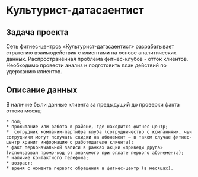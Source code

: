 # Культурист-датасаентист

## Задача проекта

Сеть фитнес-центров «Культурист-датасаентист» разрабатывает стратегию взаимодействия с клиентами на основе аналитических данных. Распространённая проблема фитнес-клубов - отток клиентов. Необходимо провести анализ и подготовить план действий по удержанию клиентов.

## Описание данных


В наличие были данные клиента за предыдущий до проверки факта оттока месяц:

    * пол;
    * проживание или работа в районе, где находится фитнес-центр;
    *  сотрудник компании-партнёра клуба (сотрудничество с компаниями, чьи сотрудники могут получать скидки на абонемент — в таком случае фитнес-центр хранит информацию о работодателе клиента);
    * факт первоначальной записи в рамках акции «приведи друга» (использовал промо-код от знакомого при оплате первого абонемента);
    * наличие контактного телефона;
    * возраст;
    * время с момента первого обращения в фитнес-центр (в месяцах).
